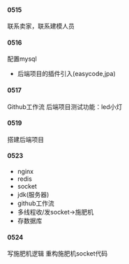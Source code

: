 #### 0515
联系卖家，联系建模人员

#### 0516
配置mysql
- 后端项目的插件引入(easycode,jpa)
#### 0517
Github工作流
后端项目测试功能：led小灯
#### 0519
搭建后端项目
#### 0523
- nginx
- redis
- socket
- jdk(服务器)
- github工作流
- 多线程收/发socket->施肥机
- 存数据库
#### 0524
写施肥机逻辑
重构施肥机socket代码


















